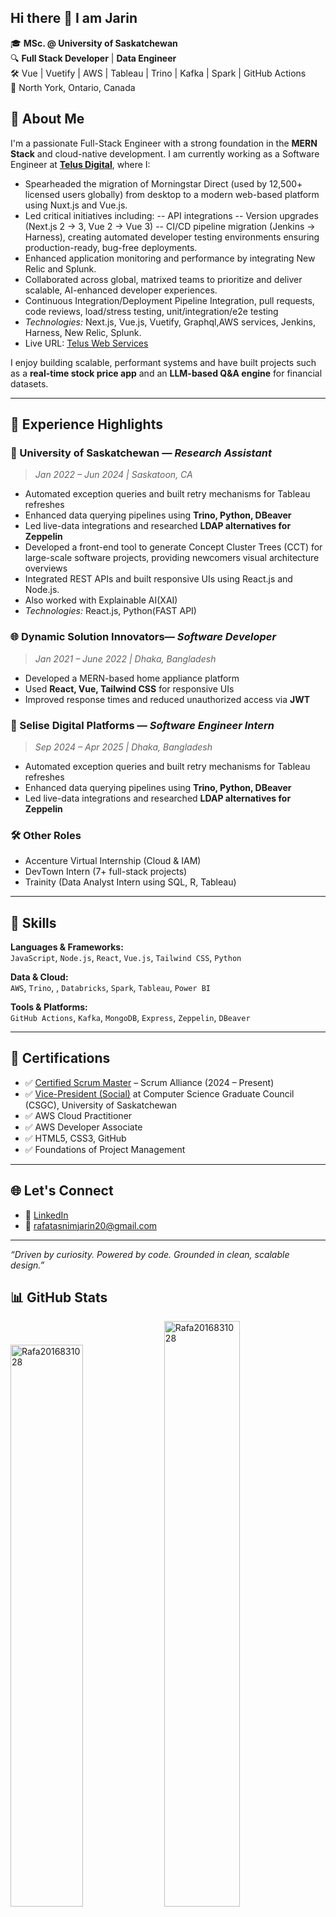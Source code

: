 ## Hi there 👋 I am Jarin

🎓 **MSc. @ University of Saskatchewan**  
🔍 **Full Stack Developer** | **Data Engineer**  
🛠️ Vue | Vuetify | AWS | Tableau | Trino | Kafka | Spark | GitHub Actions  
📍 North York, Ontario, Canada


## 🚀 About Me

I'm a passionate Full-Stack Engineer with a strong foundation in the **MERN Stack** and cloud-native development. I am currently working as a Software Engineer at **[Telus Digital](https://www.telusdigital.com/)**, where I:

-  Spearheaded the migration of Morningstar Direct (used by 12,500+ licensed users globally) from desktop to a modern web-based platform using Nuxt.js and Vue.js.
-  Led critical initiatives including: 
  -- API integrations
  -- Version upgrades (Next.js 2 → 3, Vue 2 → Vue 3)
  -- CI/CD pipeline migration (Jenkins → Harness), creating automated developer testing environments ensuring production-ready,	bug-free deployments.
- Enhanced application monitoring and performance by integrating New Relic and Splunk.
- Collaborated across global, matrixed teams to prioritize and deliver scalable, AI-enhanced developer experiences.
- Continuous Integration/Deployment Pipeline Integration, pull requests, code reviews, load/stress testing, unit/integration/e2e testing
- *Technologies:* Next.js, Vue.js, Vuetify, Graphql,AWS services, Jenkins, Harness, New Relic, Splunk.
- Live URL: [Telus Web Services](https://www.telusdigital.com/solutions/digital-services/mobile-app-web-development-services)


I enjoy building scalable, performant systems and have built projects such as a **real-time stock price app** and an **LLM-based Q&A engine** for financial datasets.

---

## 💼 Experience Highlights

### 🏦 University of Saskatchewan — *Research Assistant*
> *Jan 2022 – Jun 2024 | Saskatoon, CA*
- Automated exception queries and built retry mechanisms for Tableau refreshes
- Enhanced data querying pipelines using **Trino, Python, DBeaver**
- Led live-data integrations and researched **LDAP alternatives for Zeppelin**
- Developed a front-end tool to generate Concept Cluster Trees (CCT) for large-scale software projects, providing newcomers visual architecture overviews 
- Integrated REST APIs and built responsive UIs using React.js and Node.js.
- Also worked with Explainable AI(XAI)
- *Technologies:* React.js, Python(FAST API)

### 🌐 Dynamic Solution Innovators— *Software Developer*
> *Jan 2021 – June 2022 | Dhaka, Bangladesh*
- Developed a MERN-based home appliance platform
- Used **React, Vue, Tailwind CSS** for responsive UIs
- Improved response times and reduced unauthorized access via **JWT**

### 🏦 Selise Digital Platforms — *Software Engineer Intern*
> *Sep 2024 – Apr 2025 | Dhaka, Bangladesh*
- Automated exception queries and built retry mechanisms for Tableau refreshes
- Enhanced data querying pipelines using **Trino, Python, DBeaver**
- Led live-data integrations and researched **LDAP alternatives for Zeppelin**

### 🛠️ Other Roles
- Accenture Virtual Internship (Cloud & IAM)
- DevTown Intern (7+ full-stack projects)
- Trainity (Data Analyst Intern using SQL, R, Tableau)

---

## 🧰 Skills

**Languages & Frameworks:**  
`JavaScript`, `Node.js`, `React`, `Vue.js`, `Tailwind CSS`, `Python`

**Data & Cloud:**  
`AWS`, `Trino`, , `Databricks`, `Spark`, `Tableau`, `Power BI`

**Tools & Platforms:**  
`GitHub Actions`, `Kafka`, `MongoDB`, `Express`, `Zeppelin`, `DBeaver`

---

## 📜 Certifications
- ✅ [Certified Scrum Master](https://bcert.me/bc/html/show-badge.html?b=irnpjsye) – Scrum Alliance (2024 – Present)
- ✅ [Vice-President (Social)](https://csgc.usask.ca/research-fest-2023/) at Computer Science Graduate Council (CSGC), University of Saskatchewan 
- ✅ AWS Cloud Practitioner
- ✅ AWS Developer Associate
- ✅ HTML5, CSS3, GitHub
- ✅ Foundations of Project Management

---

## 🌐 Let's Connect

- 🔗 [LinkedIn](https://www.linkedin.com/in/jarin-tasnim-355216180/)
- 📧 rafatasnimjarin20@gmail.com

---

*“Driven by curiosity. Powered by code. Grounded in clean, scalable design.”*


## 📊 GitHub Stats
 
 <div display="flex">
  <img padding-right="0px" src="https://github-readme-stats.vercel.app/api?username=Rafa2016831028&show_icons=true&theme=react" alt="Rafa2016831028" width="48%"/>
  <img padding-right="0px" src="https://github-readme-streak-stats.herokuapp.com/?user=Rafa2016831028&theme=react" alt="Rafa2016831028" width="49%"/>
</div>
&nbsp;
<div align="center">
 <img src="https://github-readme-stats.vercel.app/api/top-langs/?username=Rafa2016831028&theme=react&hide_border=true&include_all_commits=false&count_private=true&layout=compact" alt="language" >
</div>




<!--

- 🌍 [Portfolio](https://chintantripathiportfolio.vercel.app)

- Led **Tableau-Trino integration** for live data access
- Built robust **REST API** automation tools
- Explored scalable cloud solutions with **Snowflake, Databricks, and AWS SageMaker**
- Worked extensively with **Python, Trino, DBeaver**, and data pipelines
Here are some ideas to get you started:

- 🔭 I’m currently working on ...
- 🌱 I’m currently learning ...
- 👯 I’m looking to collaborate on ...
- 🤔 I’m looking for help with ...
- 💬 Ask me about ...
- 📫 How to reach me: ...
- 😄 Pronouns: ...
- ⚡ Fun fact: ...
-->
